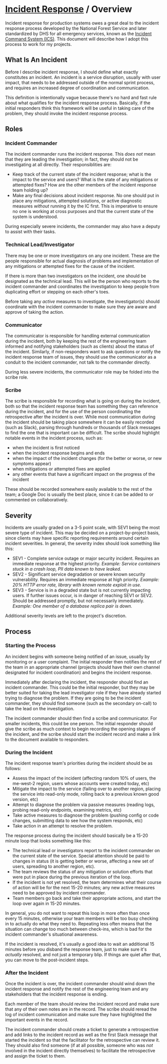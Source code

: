 # [Incident Response](./README.md) / Overview

Incident response for production systems owes a great deal to the incident
response process developed by the National Forest Service and later
standardized by DHS for all emergency services, known as the [Incident
Command System (ICS)](https://en.wikipedia.org/wiki/Incident_Command_System).
This document will describe how I adopt this process to work for my
projects.

## What Is An Incident

Before I describe incident response, I should define what exactly
constitutes an incident. An incident is a service disruption, usually
with user impact, that needs to be addressed outside of the normal
sprint process, and requires an increased degree of coordination and
communication.

This definition is intentionally vague because there's no hard and fast
rule about what qualifies for the incident response process. Basically,
if the initial responders think this framework will be useful in taking
care of the problem, they should invoke the incident response process.

## Roles

### Incident Commander

The incident commander runs the incident response. This *does not* mean
that they are leading the investigation; in fact, they should not be
investigating at all directly. Their responsiblities are:

* Keep track of the current state of the incident response; what is the
  impact to the service and users? What is the state of any mitigations
  or attempted fixes? How are the other members of the incident response
  team holding up?
* Make any final decisions about incident response. No one should put in
  place any mitigations, attempted solutions, or active diagnostic
  measures *without* running it by the IC first. This is imperative to
  ensure no one is working at cross purposes and that the current state
  of the system is understood.

During especially severe incidents, the commander may also have a deputy
to assist with their tasks.

### Technical Lead/Investigator

There may be one or more investigators on any one incident. These are the
people responsible for actual diagnosis of problems and implementation of
any mitigations or attempted fixes for the cause of the incident.

If there is more than two investigators on the incident, one should be
designated as the technical lead. This will be the person who reports to
the incident commander and coordinates the investigation to keep people
from duplicating effort or stepping on each other's toes.

Before taking any *active* measures to investigate, the investigator(s)
should coordinate with the incident commander to make sure they are aware
and approve of taking the action.

### Communicator

The communicator is responsible for handling external communication during
the incident, both by keeping the rest of the engineering team informed
and notifying stakeholders (such as clients) about the status of the
incident. Similarly, if non-responders want to ask questions or notify
the incident response team of issues, they should use the communicator as
a conduit to the incident commander, not talk to the commander directly.

During less severe incidents, the communicator role may be folded into
the scribe role.

### Scribe

The scribe is responsible for recording what is going on during the
incident, both so that the incident response team has something they can
reference during the incident, and for the use of the person coordinating
the retrospective after the incident is over. While most communication
during the incident should be taking place somewhere it can be easily
recorded (such as Slack), parsing through hundreds or thousands of Slack
messages to find the one that is important can be difficult. The scribe
should highlight notable events in the incident process, such as:

* when the incident is first noticed
* when the incident response begins and ends
* when the impact of the incident changes (for the better or worse, or
  new symptoms appear)
* when mitigations or attempted fixes are applied
* any other events that have a significant impact on the progress of the
  incident

These should be recorded somewhere easily available to the rest of the
team; a Google Doc is usually the best place, since it can be added to
or commented on collaboratively.

## Severity

Incidents are usually graded on a 3-5 point scale, with SEV1 being the
most severe type of incident. This may be decided on a project-by-project
basis, since clients may have specific reporting requirements around
certain incident severities. In general, the severity index should look
something like this:

* SEV1 - Complete service outage or major security incident. Requires an
  immediate response at the highest priority.
  *Example: Service containers stuck in a crash loop, PII data known to
  have leaked.*
* SEV2 - Significant service degradation or severe known security
  vulnerability. Requires an immediate response at high priority.
  *Example: 20% HTTP error rate, library with known remote exploit in
  use.*
* SEV3 - Service is in a degraded state but is not currently impacting
  users. If further issues occur, is in danger of reaching SEV1 or SEV2.
  Should be addressed promptly, but not necessarily immediately.
  *Example: One member of a database replica pair is down.*

Additional severity levels are left to the project's discretion.

## Process

### Starting the Process

An incident begins with someone being notified of an issue, usually by
monitoring or a user complaint. The initial responder then notifies the
rest of the team in an appropriate channel (projects should have their
own channel designated for incident coordination) and begins the
incident response.

Immediately after declaring the incident, the responder should find an
incident commander. This could be the initial responder, but they may be
better suited for taking the lead investigator role if they have already
started trying to diagnose the problem. If they are going to be the
incident commander, they should find someone (such as the secondary
on-call) to take the lead on the investigation.

The incident commander should then find a scribe and communicator. For
smaller incidents, this could be one person. The initial responder should
give the scribe as much context to begin recording the opening stages of
the incident, and the scribe should start the incident record and make a
link to the document available to responders.

### During the Incident

The incident response team's priorities during the incident should be
as follows:

* Assess the impact of the incident (affecting random 10% of users, the
  me-west-2 region, users whose accounts were created today, etc)
* Mitigate the impact to the service (failing over to another region,
  placing the service into read-only mode, rolling back to a previous
  known good version, etc)
* Attempt to diagnose the problem via passive measures (reading logs,
  probing read-only endpoints, examining metrics, etc)
* Take active measures to diagnose the problem (pushing config or code
  changes, submitting data to see how the system responds, etc)
* Take action in an attempt to resolve the problem.

The response process during the incident should basically be a 15-20
minute loop that looks something like this:

* The technical lead or investigators report to the incident commander
  on the current state of the service. Special attention should be paid
  to changes in status (it is getting better or worse, affecting a new
  set of users, spreading to another region, etc).
* The team reviews the status of any mitigation or solution efforts that
  were put in place during the previous iteration of the loop.
* If the incident is not yet resolved, the team determines what their
  course of action will be for the next 15-20 minutes; any new active
  measures need to be approved by incident commander.
* Team members go back and take their appropriate actions, and start
  the loop over again in 15-20 minutes.

In general, you do not want to repeat this loop in more often than once
every 15 minutes, otherwise your team members will be too busy checking
in to actually do what they need to. Repeating less often means that the
situation can change too much between check-ins, which is bad for the
incident commander's situational awareness.

If the incident is resolved, it's usually a good idea to wait an
additional 15 minutes before you disband the response team, just to
make sure it's *actually* resolved, and not just a temporary blip. If
things are quiet after that, you can move to the post-incident steps.

### After the Incident

Once the incident is over, the incident commander should wind down the
incident response and notify the rest of the engineering team and any
stakeholders that the incident response is ending.

Each member of the team should review the incident record and make sure
that any of their own notes are in the record. The scribe should reread
the log of incident communication and make sure they have highlighted
the important events in the record.

The incident commander should create a ticket to generate a retrospective
and add links to the incident record as well as the first Slack message
that started the incident so that the facilitator for the retrospective
can review it. They should also find someone (if at all possible, someone
who was *not* involved in the incident directly themselves) to facilitate
the retrospective and assign the ticket to them.
